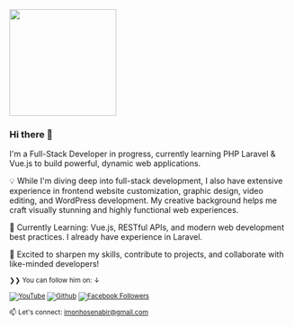 <a href="https://youtube.com/ImonHosen/?sub_confirmation=1" target="_blank">
  <img src="https://avatars.githubusercontent.com/u/201150526?s=400&u=8a234e69f5209c6bcb7021f67f97edd5a93810b0&v=4" width="190" height="190">
</a>

### Hi there 👋
I'm a Full-Stack Developer in progress, currently learning PHP Laravel & Vue.js to build powerful, dynamic web applications.

💡 While I'm diving deep into full-stack development, I also have extensive experience in frontend website customization, graphic design, video editing, and WordPress development. My creative background helps me craft visually stunning and highly functional web experiences.

🌱 Currently Learning: Vue.js, RESTful APIs, and modern web development best practices. I already have experience in Laravel.

🚀 Excited to sharpen my skills, contribute to projects, and collaborate with like-minded developers!

</p>

<small>❯❯ You can follow him on: ↓</strong>

[![YouTube](https://img.shields.io/youtube/channel/subscribers/UCce4hukXMmW8gRa5HmNOxcw?label=YouTube&style=social)][y]
[![Github](https://img.shields.io/github/followers/srsetu?style=social&label=Follow)][g]
[![Facebook Followers](https://img.shields.io/badge/Facebook-10K_Followers-blue?style=social&logo=facebook)][f]

[f]: https://www.facebook.com/imon.hosen.abir
[y]: https://youtube.com/@ImonHosen
[g]: https://github.com/imsenabir  

📫 Let's connect: imonhosenabir@gmail.com



